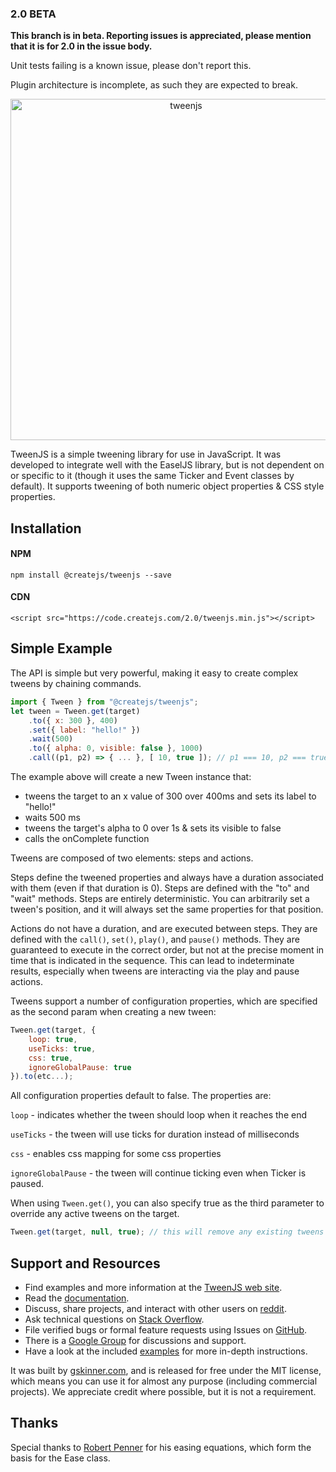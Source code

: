 ### 2.0 BETA

**This branch is in beta. Reporting issues is appreciated, please mention that it is for 2.0 in the issue body.**

Unit tests failing is a known issue, please don't report this.

Plugin architecture is incomplete, as such they are expected to break.

<p align="center">
  <a href="https://createjs.com/tweenjs">
    <img alt="tweenjs" src="https://raw.githubusercontent.com/createjs/tweenjs/2.0/assets/github-header.png" width="546">
  </a>
</p>

TweenJS is a simple tweening library for use in JavaScript. It was developed to integrate well with the EaselJS library, but is not dependent on or specific to it (though it uses the same Ticker and Event classes by default). It supports tweening of both numeric object properties & CSS style properties.

## Installation

#### NPM

`npm install @createjs/tweenjs --save`

#### CDN

`<script src="https://code.createjs.com/2.0/tweenjs.min.js"></script>`

## Simple Example
The API is simple but very powerful, making it easy to create complex tweens by chaining commands.

```javascript
import { Tween } from "@createjs/tweenjs";
let tween = Tween.get(target)
	.to({ x: 300 }, 400)
	.set({ label: "hello!" })
	.wait(500)
	.to({ alpha: 0, visible: false }, 1000)
	.call((p1, p2) => { ... }, [ 10, true ]); // p1 === 10, p2 === true, this === target
```

The example above will create a new Tween instance that:

- tweens the target to an x value of 300 over 400ms and sets its label to "hello!"
- waits 500 ms
- tweens the target's alpha to 0 over 1s & sets its visible to false
- calls the onComplete function

Tweens are composed of two elements: steps and actions.

Steps define the tweened properties and always have a duration associated with them (even if that duration is 0). Steps are defined with the "to" and "wait" methods. Steps are entirely deterministic. You can arbitrarily set a tween's position, and it will always set the same properties for that position.

Actions do not have a duration, and are executed between steps. They are defined with the `call()`, `set()`, `play()`, and `pause()` methods. They are guaranteed to execute in the correct order, but not at the precise moment in time that is indicated in the sequence. This can lead to indeterminate results, especially when tweens are interacting via the play and pause actions.

Tweens support a number of configuration properties, which are specified as the second param when creating a new tween:

```javascript
Tween.get(target, {
	loop: true,
	useTicks: true,
	css: true,
	ignoreGlobalPause: true
}).to(etc...);
```

All configuration properties default to false. The properties are:

`loop` - indicates whether the tween should loop when it reaches the end

`useTicks` - the tween will use ticks for duration instead of milliseconds

`css` - enables css mapping for some css properties

`ignoreGlobalPause` - the tween will continue ticking even when Ticker is paused.

When using `Tween.get()`, you can also specify true as the third parameter to override any active tweens on the target.

```javascript
Tween.get(target, null, true); // this will remove any existing tweens on the target.
```

## Support and Resources
- Find examples and more information at the [TweenJS web site](http://createjs.com/tweenjs).
- Read the [documentation](http://createjs.com/tweenjs/docs).
- Discuss, share projects, and interact with other users on [reddit](http://www.reddit.com/r/createjs/).
- Ask technical questions on [Stack Overflow](http://stackoverflow.com/questions/tagged/tweenjs).
- File verified bugs or formal feature requests using Issues on [GitHub](https://github.com/createjs/tweenjs/issues).
- There is a [Google Group](http://groups.google.com/group/createjs-discussion) for discussions and support.
- Have a look at the included [examples](https://github.com/createjs/tweenjs/tree/master/examples) for more in-depth instructions.

It was built by [gskinner.com](http://www.gskinner.com), and is released for free under the MIT license, which means you can use it for almost any purpose (including commercial projects). We appreciate credit where possible, but it is not a requirement.

## Thanks
Special thanks to [Robert Penner](http://flashblog.robertpenner.com/) for his easing equations, which form the basis for the Ease class.
